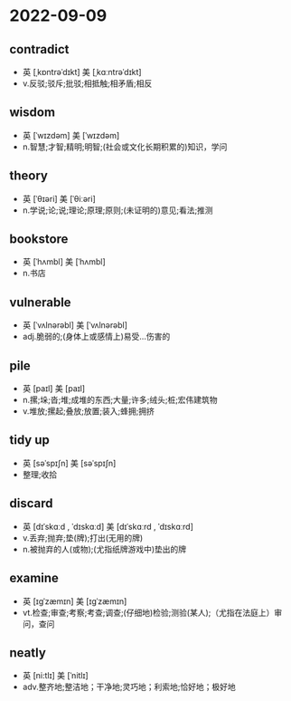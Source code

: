 # 2022-09-09
	
## contradict
- 英 [ˌkɒntrəˈdɪkt]   美 [ˌkɑːntrəˈdɪkt]
- v.反驳;驳斥;批驳;相抵触;相矛盾;相反

## wisdom
- 英 [ˈwɪzdəm]   美 [ˈwɪzdəm] 
- n.智慧;才智;精明;明智;(社会或文化长期积累的)知识，学问

## theory
- 英 [ˈθɪəri]   美 [ˈθiːəri] 
- n.学说;论;说;理论;原理;原则;(未证明的)意见;看法;推测

## bookstore
- 英 [ˈhʌmbl]   美 [ˈhʌmbl] 
- n.书店

## vulnerable
- 英 [ˈvʌlnərəbl]   美 [ˈvʌlnərəbl]
- adj.脆弱的;(身体上或感情上)易受…伤害的

## pile	
- 英 [paɪl]   美 [paɪl] 
- n.摞;垛;沓;堆;成堆的东西;大量;许多;绒头;桩;宏伟建筑物
- v.堆放;摞起;叠放;放置;装入;蜂拥;拥挤

## tidy up	
- 英 [səˈspɪʃn]   美 [səˈspɪʃn] 
- 整理;收拾

## discard
- 英 [dɪˈskɑːd , ˈdɪskɑːd]   美 [dɪˈskɑːrd , ˈdɪskɑːrd]
- v.丢弃;抛弃;垫(牌);打出(无用的牌)
- n.被抛弃的人(或物);(尤指纸牌游戏中)垫出的牌

## examine
- 英 [ɪɡˈzæmɪn]   美 [ɪɡˈzæmɪn] 
- vt.检查;审查;考察;考查;调查;(仔细地)检验;测验(某人);（尤指在法庭上）审问，查问

## neatly
- 英 [ni:tlɪ]   美 [ˈnitlɪ] 
- adv.整齐地;整洁地；干净地;灵巧地；利索地;恰好地；极好地
